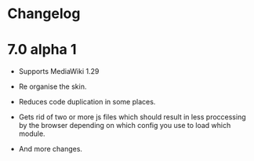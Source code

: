 Changelog
=========


7.0 alpha 1
===

* Supports MediaWiki 1.29

* Re organise the skin.

* Reduces code duplication in some places.

* Gets rid of two or more js files which should result in less proccessing by the browser
depending on which config you use to load which module.

* And more changes.
